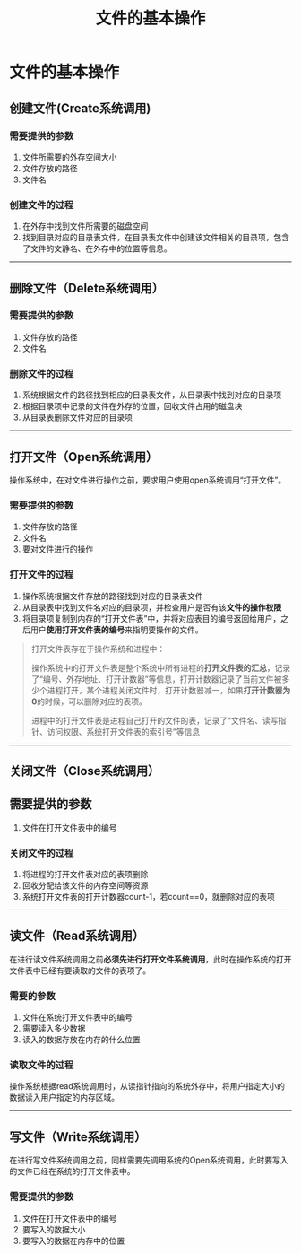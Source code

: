﻿---
title: '文件的基本操作'
tags: ['操作系统','文件']
---
# 文件的基本操作

## 创建文件(Create系统调用)

### 需要提供的参数

1. 文件所需要的外存空间大小
2. 文件存放的路径
3. 文件名

### 创建文件的过程

1. 在外存中找到文件所需要的磁盘空间
2. 找到目录对应的目录表文件，在目录表文件中创建该文件相关的目录项，包含了文件的文静名、在外存中的位置等信息。

******

## 删除文件（Delete系统调用）

### 需要提供的参数

1. 文件存放的路径
2. 文件名

### 删除文件的过程

1. 系统根据文件的路径找到相应的目录表文件，从目录表中找到对应的目录项
2. 根据目录项中记录的文件在外存的位置，回收文件占用的磁盘块
3. 从目录表删除文件对应的目录项

******

## 打开文件（Open系统调用）

操作系统中，在对文件进行操作之前，要求用户使用open系统调用“打开文件”。

### 需要提供的参数

1. 文件存放的路径
2. 文件名
3. 要对文件进行的操作

### 打开文件的过程

1. 操作系统根据文件存放的路径找到对应的目录表文件
2. 从目录表中找到文件名对应的目录项，并检查用户是否有该**文件的操作权限**
3. 将目录项复制到内存的“打开文件表”中，并将对应表目的编号返回给用户，之后用户**使用打开文件表的编号**来指明要操作的文件。

> 打开文件表存在于操作系统和进程中：
>
> 操作系统中的打开文件表是整个系统中所有进程的**打开文件表的汇总**，记录了“编号、外存地址、打开计数器”等信息，打开计数器记录了当前文件被多少个进程打开，某个进程关闭文件时，打开计数器减一，如果**打开计数器为0**的时候，可以删除对应的表项。
>
> 进程中的打开文件表是进程自己打开的文件的表，记录了“文件名、读写指针、访问权限、系统打开文件表的索引号”等信息

*****

## 关闭文件（Close系统调用）

## 需要提供的参数

1. 文件在打开文件表中的编号

### 关闭文件的过程

1. 将进程的打开文件表对应的表项删除
2. 回收分配给该文件的内存空间等资源
3. 系统打开文件表的打开计数器count-1，若count==0，就删除对应的表项

******

## 读文件（Read系统调用）

在进行读文件系统调用之前**必须先进行打开文件系统调用**，此时在操作系统的打开文件表中已经有要读取的文件的表项了。

### 需要的参数

1. 文件在系统打开文件表中的编号
2. 需要读入多少数据
3. 读入的数据存放在内存的什么位置

### 读取文件的过程

操作系统根据read系统调用时，从读指针指向的系统外存中，将用户指定大小的数据读入用户指定的内存区域。

******

## 写文件（Write系统调用）

在进行写文件系统调用之前，同样需要先调用系统的Open系统调用，此时要写入的文件已经在系统的打开文件表中。

### 需要提供的参数

1. 文件在打开文件表中的编号
2. 要写入的数据大小
3. 要写入的数据在内存中的位置